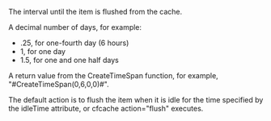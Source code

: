 The interval until the item is flushed from the cache.

A decimal number of days, for example:

- .25, for one-fourth day (6 hours)
- 1, for one day
- 1.5, for one and one half days

A return value from the CreateTimeSpan function, for example, "#CreateTimeSpan(0,6,0,0)#".

The default action is to flush the item when it is idle for the time specified by the idleTime attribute, or cfcache action="flush" executes.